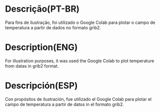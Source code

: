 # Descrição(PT-BR)
Para fins de ilustração, foi utilizado o Google Colab para plotar o campo de temperatura a partir de dados no formato grib2.

# Description(ENG)
For illustration purposes, it was used the Google Colab to plot temperature from datas in grib2 format.

# Descripción(ESP)
Con propósitos de ilustración, fue utilizado el Google Colab para plotar el campo de temperatura a partir de datos in el formato grib2.


